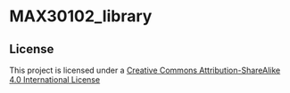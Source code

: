 # MAX30102_library

## License

This project is licensed under a [Creative Commons Attribution-ShareAlike 4.0 International License](http://creativecommons.org/licenses/by-sa/4.0/)
